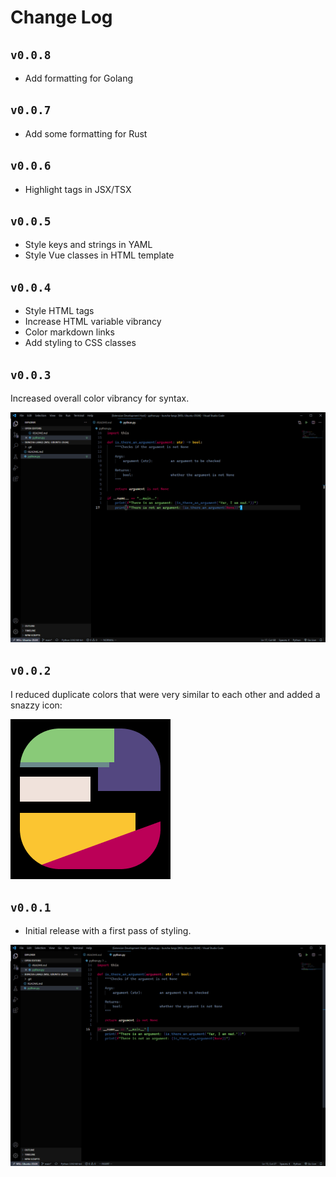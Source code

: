 # Change Log

## `v0.0.8`

- Add formatting for Golang

## `v0.0.7`

- Add some formatting for Rust

## `v0.0.6`

- Highlight tags in JSX/TSX

## `v0.0.5`

- Style keys and strings in YAML
- Style Vue classes in HTML template

## `v0.0.4`

- Style HTML tags
- Increase HTML variable vibrancy
- Color markdown links
- Add styling to CSS classes

## `v0.0.3`

Increased overall color vibrancy for syntax.

![A screenshot of Python in version 0.0.3](https://github.com/t-eckert/50ph1a/blob/main/screenshots/v0.0.3-python.png)

## `v0.0.2`

I reduced duplicate colors that were very similar to each other and added a snazzy icon:

![The icon for the 50PH1A theme](https://github.com/t-eckert/50ph1a/blob/main/icon.png)

## `v0.0.1`

- Initial release with a first pass of styling.

![A screenshot of Python in version 0.0.1](https://github.com/t-eckert/50ph1a/blob/main/screenshots/v0.0.1-python.png)
